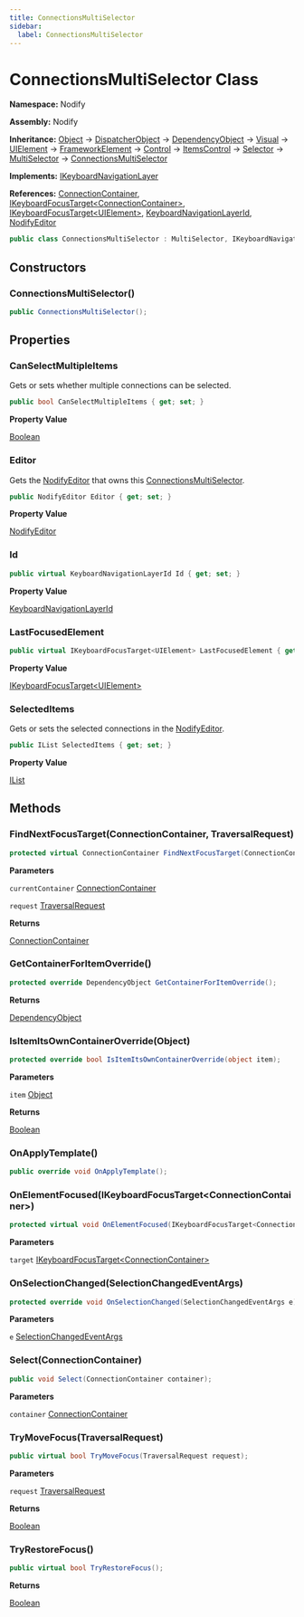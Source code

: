 ```yaml
---
title: ConnectionsMultiSelector
sidebar:
  label: ConnectionsMultiSelector
---
```


# ConnectionsMultiSelector Class  
  
**Namespace:** Nodify  
  
**Assembly:** Nodify  
  
**Inheritance:** [Object](https://docs.microsoft.com/en-us/dotnet/api/System.Object) → [DispatcherObject](https://docs.microsoft.com/en-us/dotnet/api/System.Windows.Threading.DispatcherObject) → [DependencyObject](https://docs.microsoft.com/en-us/dotnet/api/System.Windows.DependencyObject) → [Visual](https://docs.microsoft.com/en-us/dotnet/api/System.Windows.Media.Visual) → [UIElement](https://docs.microsoft.com/en-us/dotnet/api/System.Windows.UIElement) → [FrameworkElement](https://docs.microsoft.com/en-us/dotnet/api/System.Windows.FrameworkElement) → [Control](https://docs.microsoft.com/en-us/dotnet/api/System.Windows.Controls.Control) → [ItemsControl](https://docs.microsoft.com/en-us/dotnet/api/System.Windows.Controls.ItemsControl) → [Selector](https://docs.microsoft.com/en-us/dotnet/api/System.Windows.Controls.Primitives.Selector) → [MultiSelector](https://docs.microsoft.com/en-us/dotnet/api/System.Windows.Controls.Primitives.MultiSelector) → [ConnectionsMultiSelector](Nodify_ConnectionsMultiSelector)  
  
**Implements:** [IKeyboardNavigationLayer](Nodify_Interactivity_IKeyboardNavigationLayer)  
  
**References:** [ConnectionContainer](Nodify_ConnectionContainer), [IKeyboardFocusTarget\<ConnectionContainer\>](Nodify_Interactivity_IKeyboardFocusTarget_TElement_), [IKeyboardFocusTarget\<UIElement\>](Nodify_Interactivity_IKeyboardFocusTarget_TElement_), [KeyboardNavigationLayerId](Nodify_Interactivity_KeyboardNavigationLayerId), [NodifyEditor](Nodify_NodifyEditor)  
  
```csharp  
public class ConnectionsMultiSelector : MultiSelector, IKeyboardNavigationLayer  
```  
  
## Constructors  
  
### ConnectionsMultiSelector()  
  
```csharp  
public ConnectionsMultiSelector();  
```  
  
## Properties  
  
### CanSelectMultipleItems  
  
Gets or sets whether multiple connections can be selected.  
  
```csharp  
public bool CanSelectMultipleItems { get; set; }  
```  
  
**Property Value**  
  
[Boolean](https://docs.microsoft.com/en-us/dotnet/api/System.Boolean)  
  
### Editor  
  
Gets the [NodifyEditor](Nodify_NodifyEditor) that owns this [ConnectionsMultiSelector](Nodify_ConnectionsMultiSelector).  
  
```csharp  
public NodifyEditor Editor { get; set; }  
```  
  
**Property Value**  
  
[NodifyEditor](Nodify_NodifyEditor)  
  
### Id  
  
```csharp  
public virtual KeyboardNavigationLayerId Id { get; set; }  
```  
  
**Property Value**  
  
[KeyboardNavigationLayerId](Nodify_Interactivity_KeyboardNavigationLayerId)  
  
### LastFocusedElement  
  
```csharp  
public virtual IKeyboardFocusTarget<UIElement> LastFocusedElement { get; set; }  
```  
  
**Property Value**  
  
[IKeyboardFocusTarget\<UIElement\>](Nodify_Interactivity_IKeyboardFocusTarget_TElement_)  
  
### SelectedItems  
  
Gets or sets the selected connections in the [NodifyEditor](Nodify_NodifyEditor).  
  
```csharp  
public IList SelectedItems { get; set; }  
```  
  
**Property Value**  
  
[IList](https://docs.microsoft.com/en-us/dotnet/api/System.Collections.IList)  
  
## Methods  
  
### FindNextFocusTarget(ConnectionContainer, TraversalRequest)  
  
```csharp  
protected virtual ConnectionContainer FindNextFocusTarget(ConnectionContainer currentContainer, TraversalRequest request);  
```  
  
**Parameters**  
  
`currentContainer` [ConnectionContainer](Nodify_ConnectionContainer)  
  
`request` [TraversalRequest](https://docs.microsoft.com/en-us/dotnet/api/System.Windows.Input.TraversalRequest)  
  
**Returns**  
  
[ConnectionContainer](Nodify_ConnectionContainer)  
  
### GetContainerForItemOverride()  
  
```csharp  
protected override DependencyObject GetContainerForItemOverride();  
```  
  
**Returns**  
  
[DependencyObject](https://docs.microsoft.com/en-us/dotnet/api/System.Windows.DependencyObject)  
  
### IsItemItsOwnContainerOverride(Object)  
  
```csharp  
protected override bool IsItemItsOwnContainerOverride(object item);  
```  
  
**Parameters**  
  
`item` [Object](https://docs.microsoft.com/en-us/dotnet/api/System.Object)  
  
**Returns**  
  
[Boolean](https://docs.microsoft.com/en-us/dotnet/api/System.Boolean)  
  
### OnApplyTemplate()  
  
```csharp  
public override void OnApplyTemplate();  
```  
  
### OnElementFocused(IKeyboardFocusTarget\<ConnectionContainer\>)  
  
```csharp  
protected virtual void OnElementFocused(IKeyboardFocusTarget<ConnectionContainer> target);  
```  
  
**Parameters**  
  
`target` [IKeyboardFocusTarget\<ConnectionContainer\>](Nodify_Interactivity_IKeyboardFocusTarget_TElement_)  
  
### OnSelectionChanged(SelectionChangedEventArgs)  
  
```csharp  
protected override void OnSelectionChanged(SelectionChangedEventArgs e);  
```  
  
**Parameters**  
  
`e` [SelectionChangedEventArgs](https://docs.microsoft.com/en-us/dotnet/api/System.Windows.Controls.SelectionChangedEventArgs)  
  
### Select(ConnectionContainer)  
  
```csharp  
public void Select(ConnectionContainer container);  
```  
  
**Parameters**  
  
`container` [ConnectionContainer](Nodify_ConnectionContainer)  
  
### TryMoveFocus(TraversalRequest)  
  
```csharp  
public virtual bool TryMoveFocus(TraversalRequest request);  
```  
  
**Parameters**  
  
`request` [TraversalRequest](https://docs.microsoft.com/en-us/dotnet/api/System.Windows.Input.TraversalRequest)  
  
**Returns**  
  
[Boolean](https://docs.microsoft.com/en-us/dotnet/api/System.Boolean)  
  
### TryRestoreFocus()  
  
```csharp  
public virtual bool TryRestoreFocus();  
```  
  
**Returns**  
  
[Boolean](https://docs.microsoft.com/en-us/dotnet/api/System.Boolean)  
  

